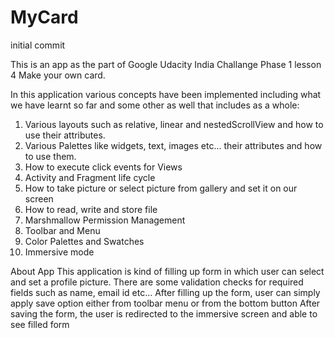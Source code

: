 # MyCard
initial commit

This is an app as the part of Google Udacity India Challange Phase 1 lesson 4 Make your own card.

In this application various concepts have been implemented including what we have learnt so far and some other as well that includes as a whole:

1. Various layouts such as relative, linear and nestedScrollView and how to use their attributes.
2. Various Palettes like widgets, text, images etc... their attributes and how to use them.
3. How to execute click events for Views
4. Activity and Fragment life cycle
5. How to take picture or select picture from gallery and set it on our screen
6. How to read, write and store file
7. Marshmallow Permission Management
8. Toolbar and Menu
9. Color Palettes and Swatches
10. Immersive mode

About App
This application is kind of filling up form in which user can select and set a profile picture.
There are some validation checks for required fields such as name, email id etc...
After filling up the form, user can simply apply save option either from toolbar menu or from the bottom button
After saving the form, the user is redirected to the immersive screen and able to see filled form
